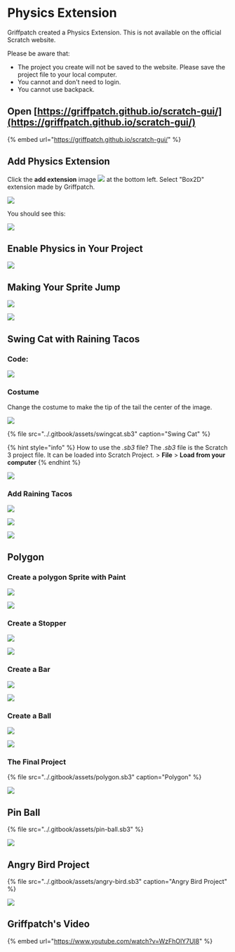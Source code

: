 # Physics Extension

Griffpatch created a Physics Extension. This is not available on the official Scratch website. 

Please be aware that: 

* The project you create will not be saved to the website.  Please save the project file to your local computer. 
* You cannot and don't need to login. 
* You cannot use backpack. 

## Open [https://griffpatch.github.io/scratch-gui/](https://griffpatch.github.io/scratch-gui/)

{% embed url="https://griffpatch.github.io/scratch-gui/" %}

## Add Physics Extension 

Click the **add extension** image ![](../.gitbook/assets/screenshot-2019-04-30-22.14.52.png) at the bottom left. Select "Box2D" extension made by Griffpatch. 

![](../.gitbook/assets/2019-04-27-13.31.43.gif)

You should see this: 

![](../.gitbook/assets/screenshot-2019-04-27-13.42.57.png)

## Enable Physics in Your Project

![](../.gitbook/assets/screenshot-2019-04-27-14.08.21.png)

## Making Your Sprite Jump

![](../.gitbook/assets/screenshot-2019-04-27-13.36.19.png)

![](../.gitbook/assets/2019-04-27-14.10.09.gif)

## Swing Cat with Raining Tacos

### Code: 

![](../.gitbook/assets/screenshot-2019-04-27-15.35.55.png)

### Costume

Change the costume to make the tip of the tail the center of the image. 

![](../.gitbook/assets/screenshot-2019-04-27-16.07.00.png)

{% file src="../.gitbook/assets/swingcat.sb3" caption="Swing Cat" %}

{% hint style="info" %}
How to use the _.sb3_ file?  The _.sb3_ file is the Scratch 3 project file. It can be loaded into Scratch Project.  &gt; **File** &gt; **Load from your computer**
{% endhint %}

![](../.gitbook/assets/2019-04-27-16.10.46.gif)

### Add Raining Tacos



![](../.gitbook/assets/screenshot-2019-04-27-16.27.51%20%282%29.png)

![](../.gitbook/assets/screenshot-2019-04-27-16.26.42.png)

![](../.gitbook/assets/2019-04-27-16.23.28.gif)

## Polygon

### Create a polygon Sprite with Paint

![](../.gitbook/assets/screenshot-2019-04-28-14.47.34.png)

![](../.gitbook/assets/screenshot-2019-04-28-14.47.53.png)

### Create a Stopper

![](../.gitbook/assets/screenshot-2019-04-28-14.49.29.png)

![](../.gitbook/assets/screenshot-2019-04-28-14.49.18.png)

### Create a Bar

![](../.gitbook/assets/screenshot-2019-04-28-14.49.53.png)

![](../.gitbook/assets/screenshot-2019-04-28-14.50.04.png)

### Create a Ball

![](../.gitbook/assets/screenshot-2019-05-02-22.02.47.png)

![](../.gitbook/assets/screenshot-2019-05-02-22.03.04.png)

### The Final Project

{% file src="../.gitbook/assets/polygon.sb3" caption="Polygon" %}

![](../.gitbook/assets/2019-04-28-14.45.10.gif)

## Pin Ball

{% file src="../.gitbook/assets/pin-ball.sb3" %}

![](../.gitbook/assets/2019-05-02-22.40.43.gif)

## Angry Bird Project

{% file src="../.gitbook/assets/angry-bird.sb3" caption="Angry Bird Project" %}

![](../.gitbook/assets/2019-04-30-22.24.28.gif)

## Griffpatch's Video

{% embed url="https://www.youtube.com/watch?v=WzFhOlY7Ul8" %}



